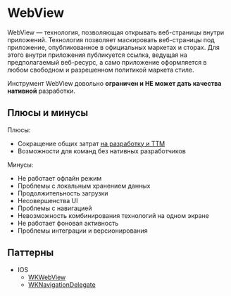 # WebView

WebView — технология, позволяющая открывать веб-страницы внутри приложений. Технология позволяет маскировать веб-страницы под приложение, опубликованное в официальных маркетах и сторах. Для этого внутри приложения публикуется ссылка, ведущая на предполагаемый веб-ресурс, а само приложение оформляется в любом свободном и разрешенном политикой маркета стиле.

Инструмент WebView довольно __ограничен и НЕ может дать качества нативной__ разработки.

## Плюсы и минусы

Плюсы:

- Сокращение общих затрат [на разработку и TTM](https://habr.com/ru/companies/cian/articles/690536/)
- Возможности для команд без нативных разработчиков

Минусы:

- Не работает офлайн режим
- Проблемы с локальным хранением данных
- Продолжительность загрузки
- Несовершенства UI
- Проблемы с навигацией
- Невозможность комбинирования технологий на одном экране
- Не работает фоновая активность
- Проблемы интеграции и версионирования

## Паттерны

- IOS
  - [WKWebView](https://developer.apple.com/documentation/WebKit/WKWebView)
  - [WKNavigationDelegate](https://developer.apple.com/documentation/webkit/wknavigationdelegate)

